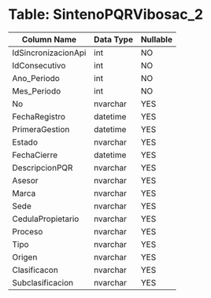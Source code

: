 # Table: SintenoPQRVibosac_2

| Column Name | Data Type | Nullable |
|-------------|-----------|----------|
| IdSincronizacionApi | int | NO |
| IdConsecutivo | int | NO |
| Ano_Periodo | int | NO |
| Mes_Periodo | int | NO |
| No | nvarchar | YES |
| FechaRegistro | datetime | YES |
| PrimeraGestion | datetime | YES |
| Estado | nvarchar | YES |
| FechaCierre | datetime | YES |
| DescripcionPQR | nvarchar | YES |
| Asesor | nvarchar | YES |
| Marca | nvarchar | YES |
| Sede | nvarchar | YES |
| CedulaPropietario | nvarchar | YES |
| Proceso | nvarchar | YES |
| Tipo | nvarchar | YES |
| Origen | nvarchar | YES |
| Clasificacon | nvarchar | YES |
| Subclasificacion | nvarchar | YES |
